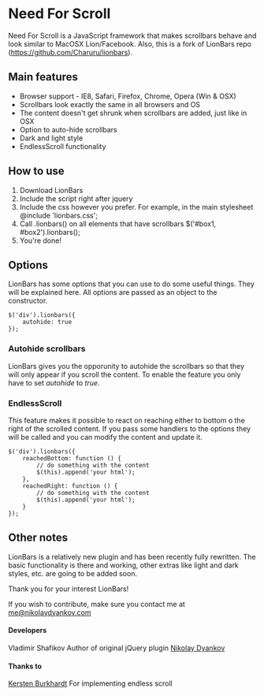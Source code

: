 # Need For Scroll

Need For Scroll is a JavaScript framework that makes scrollbars behave and look similar to MacOSX Lion/Facebook.
Also, this is a fork of LionBars repo (https://github.com/Charuru/lionbars).


## Main features

- Browser support - IE8, Safari, Firefox, Chrome, Opera (Win & OSX)
- Scrollbars look exactly the same in all browsers and OS
- The content doesn't get shrunk when scrollbars are added, just like in OSX
- Option to auto-hide scrollbars
- Dark and light style
- EndlessScroll functionality

## How to use

1. Download LionBars
2. Include the script right after jquery
    <script type="text/javascript" src="lionbars.js"></script>
3. Include the css however you prefer. For example, in the main stylesheet
    @include 'lionbars.css';
4. Call .lionbars() on all elements that have scrollbars
    $('#box1, #box2').lionbars();
5. You're done!

## Options

LionBars has some options that you can use to do some useful things. They will be explained here. All options are passed as an object to the constructor.

    $('div').lionbars({
        autohide: true
    });

### Autohide scrollbars

LionBars gives you the opporunity to autohide the scrollbars so that they will only appear if you scroll the content. To enable the feature you only have to set *autohide* to *true*.

### EndlessScroll

This feature makes it possible to react on reaching either to bottom o the right of the scrolled content. If you pass some handlers to the options they will be called and you can modify the content and update it.

    $('div').lionbars({
        reachedBottom: function () {
            // do something with the content
            $(this).append('your html');
        },
        reachedRight: function () {
            // do something with the content
            $(this).append('your html');
        }
    });

## Other notes

LionBars is a relatively new plugin and has been recently fully rewritten. The basic functionality is there and working, other extras like light and dark styles, etc. are going to be added soon. 

Thank you for your interest LionBars!

If you wish to contribute, make sure you contact me at me@nikolaydyankov.com

#### Developers
<a hfre="http://walody.com">Vladimir Shafikov</a>
Author of original jQuery plugin <a href="http://www.nikolaydyankov.com">Nikolay Dyankov</a>

#### Thanks to
<a href="http://github.com/kersten">Kersten Burkhardt</a> For implementing endless scroll